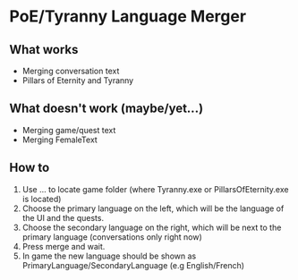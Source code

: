 # PoE/Tyranny Language Merger
## What works

* Merging conversation text
* Pillars of Eternity and Tyranny

## What doesn't work (maybe/yet...)

* Merging game/quest text
* Merging FemaleText

## How to

1. Use ... to locate game folder (where Tyranny.exe or PillarsOfEternity.exe is located)
2. Choose the primary language on the left, which will be the language of the UI and the quests.
3. Choose the secondary language on the right, which will be next to the primary language (conversations only right now)
4. Press merge and wait.
5. In game the new language should be shown as PrimaryLanguage/SecondaryLanguage (e.g English/French)
